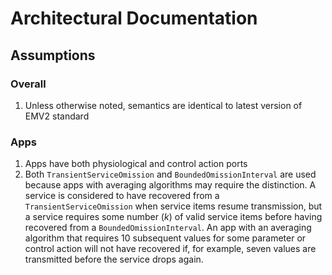 Architectural Documentation
===========================

Assumptions
-----------

### Overall

1. Unless otherwise noted, semantics are identical to latest version of EMV2 standard

### Apps

1. Apps have both physiological and control action ports
2. Both ```TransientServiceOmission``` and ```BoundedOmissionInterval``` are used because apps with averaging algorithms may require the distinction. A service is considered to have recovered from a ```TransientServiceOmission``` when service items resume transmission, but a service requires some number (*k*) of valid service items before having recovered from a ```BoundedOmissionInterval```. An app with an averaging algorithm that requires 10 subsequent values for some parameter or control action will not have recovered if, for example, seven values are transmitted before the service drops again.